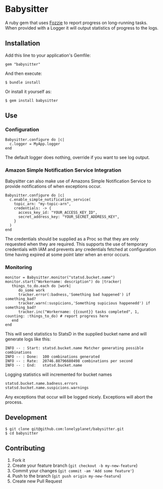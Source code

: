 # Babysitter

A ruby gem that uses [Fozzie](http://github.com/lonelyplanet/fozzie) to report progress on long-running tasks.
When provided with a Logger it will output statistics of progress to the logs.

## Installation

Add this line to your application's Gemfile:

    gem "babysitter"

And then execute:

    $ bundle install

Or install it yourself as:

    $ gem install babysitter

## Use


### Configuration

    Babysitter.configure do |c|
      c.logger = MyApp.logger
    end

The default logger does nothing, override if you want to see log output.

### Amazon Simple Notification Service Integration

Babysitter can also make use of Amazons Simple Notification Service to provide notifications of when exceptions occur.

    Babysitter.configure do |c|
      c.enable_simple_notification_service(
        topic_arn: "my-topic-arn",
        credentials: -> { 
          access_key_id: "YOUR_ACCESS_KEY_ID",
          secret_address_key: "YOUR_SECRET_ADDRESS_KEY",
        }
      )
    end

The credentials should be supplied as a Proc so that they are only requested when they are required. This supports the use of temporary
credentials with IAM and prevents any credentials fetched at configuration time having expired at some point later when an error occurs.

### Monitoring

    monitor = Babysitter.monitor("statsd.bucket.name")
    monitor.start("Workername: description") do |tracker|
       things_to_do.each do |work|
          do_some work
          tracker.error(:badness,'Something bad happened') if something_bad?
          tracker.warn(:suspicions,'Something supicious happenedd') if something_bad?
          tracker.inc("Workername: {{count}} tasks completed", 1, counting: :things_to_do) # report progress here
       end
    end


This will send statistics to StatsD in the supplied bucket name and will generate logs like this:


    INFO -- : Start: statsd.bucket.name Matcher generating possible combinations
    INFO -- : Done:  100 combinations generated
    INFO -- : Rate:  20746.88796680498 combinations per second
    INFO -- : End:   statsd.bucket.name 

Logging statistics will incremented for bucket names

    statsd.bucket.name.badness.errors
    statsd.bucket.name.suspicions.warnings


Any exceptions that occur will be logged nicely. Exceptions will abort the process.

## Development

    $ git clone git@github.com:lonelyplanet/babysitter.git
    $ cd babysitter

## Contributing

1. Fork it
2. Create your feature branch (`git checkout -b my-new-feature`)
3. Commit your changes (`git commit -am 'Add some feature'`)
4. Push to the branch (`git push origin my-new-feature`)
5. Create new Pull Request
